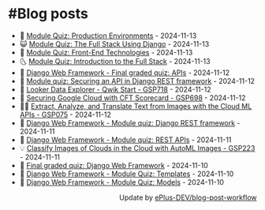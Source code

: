 # #Blog posts
<!-- BLOG-POST-LIST:START -->
- 🧰 [Module Quiz: Production Environments](https://eplus.dev/module-quiz-production-environments) - 2024-11-13
- 😺 [Module Quiz: The Full Stack Using Django](https://eplus.dev/module-quiz-the-full-stack-using-django) - 2024-11-13
- 🗽 [Module Quiz: Front-End Technologies](https://eplus.dev/module-quiz-front-end-technologies) - 2024-11-13
- 🌜 [Module Quiz: Introduction to the Full Stack](https://eplus.dev/module-quiz-introduction-to-the-full-stack) - 2024-11-13
- 📝 [Django Web Framework - Final graded quiz: APIs](https://eplus.dev/django-web-framework-final-graded-quiz-apis) - 2024-11-12
- 🚀 [Module quiz: Securing an API in Django REST framework](https://eplus.dev/module-quiz-securing-an-api-in-django-rest-framework) - 2024-11-12
- 💼 [Looker Data Explorer - Qwik Start - GSP718](https://eplus.dev/looker-data-explorer-qwik-start-gsp718) - 2024-11-12
- 🦣 [Securing Google Cloud with CFT Scorecard - GSP698](https://eplus.dev/securing-google-cloud-with-cft-scorecard-gsp698) - 2024-11-12
- 👨‍🏫 [Extract, Analyze, and Translate Text from Images with the Cloud ML APIs - GSP075](https://eplus.dev/extract-analyze-and-translate-text-from-images-with-the-cloud-ml-apis-gsp075) - 2024-11-12
- 🔭 [Django Web Framework - Module quiz: Django REST framework](https://eplus.dev/django-web-framework-module-quiz-django-rest-framework) - 2024-11-11
- 🤡 [Django Web Framework - Module quiz: REST APIs](https://eplus.dev/django-web-framework-module-quiz-rest-apis) - 2024-11-11
- 💡 [Classify Images of Clouds in the Cloud with AutoML Images - GSP223](https://eplus.dev/classify-images-of-clouds-in-the-cloud-with-automl-images-gsp223) - 2024-11-11
- 🦣 [Final graded quiz: Django Web Framework](https://eplus.dev/final-graded-quiz-django-web-framework) - 2024-11-10
- 💪 [Django Web Framework - Module Quiz: Templates](https://eplus.dev/django-web-framework-module-quiz-templates) - 2024-11-10
- 🤡 [Django Web Framework - Module Quiz: Models](https://eplus.dev/django-web-framework-module-quiz-models) - 2024-11-10<!-- BLOG-POST-LIST:END -->
<div align="right">
  Update by <a target="_blank"
    href="https://github.com/ePlus-DEV/blog-post-workflow">ePlus-DEV/blog-post-workflow</a>
</div>

